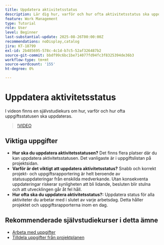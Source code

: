 ```yaml
---
title: Uppdatera aktivitetsstatus
description: Lär dig hur, varför och hur ofta aktivitetsstatus ska uppdateras.
feature: Work Management
type: Tutorial
role: User
level: Beginner
last-substantial-update: 2025-08-26T00:00:00Z
recommendations: noDisplay,catalog
jira: KT-18799
exl-id: 2b485695-578c-4c1d-b7c5-52af326487b2
source-git-commit: bbdf99c6bc1be714077fd94fc3f8325394de36b3
workflow-type: tm+mt
source-wordcount: '155'
ht-degree: 0%

---
```


# Uppdatera aktivitetsstatus

I videon finns en självstudiekurs om hur, varför och hur ofta uppgiftsstatusen ska uppdateras.

>[!VIDEO](https://video.tv.adobe.com/v/3471171/?quality=12&learn=on&enablevpops=1&captions=swe)

## Viktiga uppgifter

* **Hur ska du uppdatera aktivitetsstatusen?** Det finns flera platser där du kan uppdatera aktivitetsstatusen. Det vanligaste är i uppgiftslistan på projektsidan.
* **Varför är det viktigt att uppdatera aktivitetsstatus?** Snabb och korrekt projekt- och uppgiftsrapportering är helt beroende av statusuppdateringar från enskilda medverkande. Utan konsekventa uppdateringar riskerar synligheten att bli lidande, besluten blir stulna och att utvecklingen går åt fel håll.
* **Hur ofta ska du uppdatera aktivitetsstatus?:** Uppdatera status för alla aktiviteter du arbetar med i slutet av varje arbetsdag. Detta håller projektet och uppgiftsrapporterna inom en dag.


## Rekommenderade självstudiekurser i detta ämne

* [Arbeta med uppgifter](/help/manage-work/tasks/work-with-tasks.md)
* [Tilldela uppgifter från projektplanen](/help/manage-work/tasks/assign-tasks-from-the-project-plan.md)
